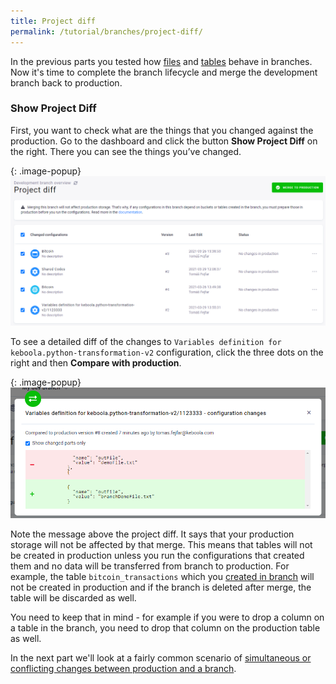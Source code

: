 ```yaml
---
title: Project diff
permalink: /tutorial/branches/project-diff/
---
```


In the previous parts you tested how [files](/tutorial/branches/files-in-branch/) and [tables](/tutorial/branches/tables-in-branch/) behave in branches. Now it's time to complete the branch lifecycle and merge the development branch back to production. 

### Show Project Diff
First, you want to check what are the things that you changed against the production. Go to the dashboard and click the button **Show Project Diff** on the right. There you can see the things you’ve changed.

{: .image-popup}
![Screenshot - Project Diff](/tutorial/branches/figures/project-diff.png)

To see a detailed diff of the changes to `Variables definition for keboola.python-transformation-v2` configuration, click the three dots on the right and then **Compare with production**.

{: .image-popup}
![Detailed diff of configuration change](/tutorial/branches/figures/18-diff-config-changes-var.png)

Note the message above the project diff. It says that your production storage will not be affected by that merge. This means that tables will not be created in production unless you run the configurations that created them and no data will be transferred from branch to production. 
For example, the table `bitcoin_transactions` which you [created in branch](/tutorial/branches/tables-in-branch/#extend-the-transformation) will not be created in production and if the branch is deleted after merge, the table will be discarded as well. 

You need to keep that in mind - for example if you were to drop a column on a table in the branch, you need to drop that column on the production table as well.

In the next part we'll look at a fairly common scenario of [simultaneous or conflicting changes between production and a branch](/tutorial/branches/simultaneous-changes).
